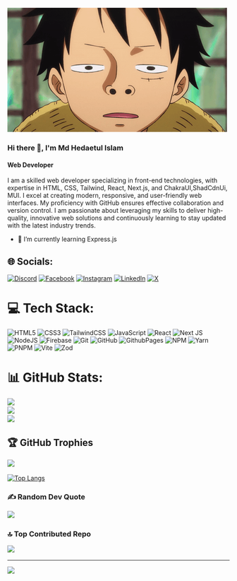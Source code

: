 ![Web Developer](./images/luffy-bruh.gif)


### Hi there 👋, I'm Md Hedaetul Islam
#### Web Developer

I am a skilled web developer specializing in front-end technologies, with expertise in HTML, CSS, Tailwind, React, Next.js, and ChakraUI,ShadCdnUi, MUI. I excel at creating modern, responsive, and user-friendly web interfaces. My proficiency with GitHub ensures effective collaboration and version control. I am passionate about leveraging my skills to deliver high-quality, innovative web solutions and continuously learning to stay updated with the latest industry trends.
- 🌱 I’m currently learning Express.js 

## 🌐 Socials:
[![Discord](https://img.shields.io/badge/Discord-%237289DA.svg?logo=discord&logoColor=white)](https://discord.gg/matt.hedaetul) [![Facebook](https://img.shields.io/badge/Facebook-%231877F2.svg?logo=Facebook&logoColor=white)](https://facebook.com/007.hedaetul) [![Instagram](https://img.shields.io/badge/Instagram-%23E4405F.svg?logo=Instagram&logoColor=white)](https://instagram.com/matt_hedaetul007) [![LinkedIn](https://img.shields.io/badge/LinkedIn-%230077B5.svg?logo=linkedin&logoColor=white)](https://linkedin.com/in/007-hedaetul) [![X](https://img.shields.io/badge/X-black.svg?logo=X&logoColor=white)](https://x.com/matt_hedaetul) 

# 💻 Tech Stack:
![HTML5](https://img.shields.io/badge/html5-%23E34F26.svg?style=for-the-badge&logo=html5&logoColor=white) ![CSS3](https://img.shields.io/badge/css3-%231572B6.svg?style=for-the-badge&logo=css3&logoColor=white) ![TailwindCSS](https://img.shields.io/badge/tailwindcss-%2338B2AC.svg?style=for-the-badge&logo=tailwind-css&logoColor=white) ![JavaScript](https://img.shields.io/badge/javascript-%23323330.svg?style=for-the-badge&logo=javascript&logoColor=%23F7DF1E) ![React](https://img.shields.io/badge/react-%2320232a.svg?style=for-the-badge&logo=react&logoColor=%2361DAFB) ![Next JS](https://img.shields.io/badge/Next-black?style=for-the-badge&logo=next.js&logoColor=white) ![NodeJS](https://img.shields.io/badge/node.js-6DA55F?style=for-the-badge&logo=node.js&logoColor=white) ![Firebase](https://img.shields.io/badge/firebase-a08021?style=for-the-badge&logo=firebase&logoColor=ffcd34) ![Git](https://img.shields.io/badge/git-%23F05033.svg?style=for-the-badge&logo=git&logoColor=white) ![GitHub](https://img.shields.io/badge/github-%23121011.svg?style=for-the-badge&logo=github&logoColor=white) ![GithubPages](https://img.shields.io/badge/github%20pages-121013?style=for-the-badge&logo=github&logoColor=white) ![NPM](https://img.shields.io/badge/NPM-%23CB3837.svg?style=for-the-badge&logo=npm&logoColor=white) ![Yarn](https://img.shields.io/badge/yarn-%232C8EBB.svg?style=for-the-badge&logo=yarn&logoColor=white) ![PNPM](https://img.shields.io/badge/pnpm-%234a4a4a.svg?style=for-the-badge&logo=pnpm&logoColor=f69220)  ![Vite](https://img.shields.io/badge/vite-%23646CFF.svg?style=for-the-badge&logo=vite&logoColor=white)  ![Zod](https://img.shields.io/badge/zod-%233068b7.svg?style=for-the-badge&logo=zod&logoColor=white) 
# 📊 GitHub Stats:
![](https://github-readme-stats.vercel.app/api?username=hedaetul&theme=tokyonight&hide_border=false&include_all_commits=false&count_private=false)<br/>
![](https://github-readme-streak-stats.herokuapp.com/?user=hedaetul&theme=tokyonight&hide_border=false)<br/>
![](https://github-readme-stats.vercel.app/api/top-langs/?username=hedaetul&theme=tokyonight&hide_border=false&include_all_commits=false&count_private=false&layout=compact)


## 🏆 GitHub Trophies
![](https://github-profile-trophy.vercel.app/?username=hedaetul&theme=radical&no-frame=false&no-bg=true&margin-w=4)

[![Top Langs](https://github-readme-stats.vercel.app/api/top-langs/?username=hedaetul)](https://github.com/anuraghazra/github-readme-stats)

### ✍️ Random Dev Quote
![](https://quotes-github-readme.vercel.app/api?type=horizontal&theme=radical)

### 🔝 Top Contributed Repo
![](https://github-contributor-stats.vercel.app/api?username=hedaetul&limit=5&theme=dark&combine_all_yearly_contributions=true)

---
[![](https://visitcount.itsvg.in/api?id=hedaetul&icon=0&color=0)](https://visitcount.itsvg.in)

